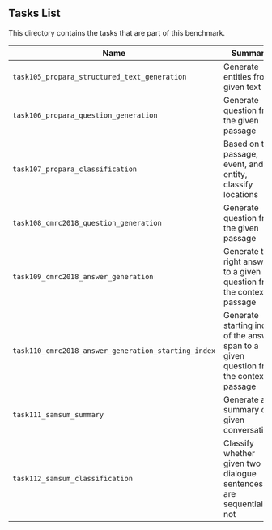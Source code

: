 ## Tasks List 

This directory contains the tasks that are part of this benchmark. 


Name | Summary | Category
---- | ----------- | --------
`task105_propara_structured_text_generation` | Generate entities from given text | Structured Text Generation
`task106_propara_question_generation` | Generate question from the given passage | Question Generation
`task107_propara_classification` | Based on the passage, event, and entity, classify locations | Classification
`task108_cmrc2018_question_generation` | Generate question from the given passage | Question Generation
`task109_cmrc2018_answer_generation` | Generate the right answer to a given question from the context passage | Answer Generation
`task110_cmrc2018_answer_generation_starting_index` | Generate starting index of the answer span to a given question from the context passage | Answer Generation
`task111_samsum_summary` | Generate a summary of given conversations | Summarization
`task112_samsum_classification` | Classify whether given two dialogue sentences are sequential or not | Classification